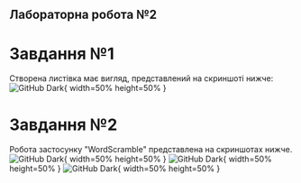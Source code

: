 ## Лабораторна робота №2
# Завдання №1
Створена листівка має вигляд, представлений на скриншоті нижче:
![GitHub Dark](https://github.com/Sundau143/AndroidLabs/blob/master/screenshots/LabTask2/postcard.png){ width=50% height=50% }

# Завдання №2
Робота застосунку "WordScramble" представлена на скриншотах нижче.
![GitHub Dark](https://github.com/Sundau143/AndroidLabs/blob/master/screenshots/LabTask2/wordscramble_1.png){ width=50% height=50% }
![GitHub Dark](https://github.com/Sundau143/AndroidLabs/blob/master/screenshots/LabTask2/wordscramble_2.png){ width=50% height=50% }
![GitHub Dark](https://github.com/Sundau143/AndroidLabs/blob/master/screenshots/LabTask2/wordscramble_3.png){ width=50% height=50% }
